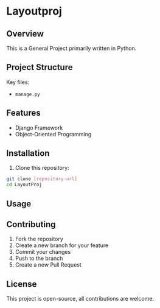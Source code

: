 # Layoutproj

## Overview
This is a General Project primarily written in Python.

## Project Structure
Key files:
- `manage.py`

## Features
- Django Framework
- Object-Oriented Programming

## Installation

1. Clone this repository:
 ```bash
 git clone [repository-url]
 cd LayoutProj
 ```

## Usage

## Contributing

1. Fork the repository
2. Create a new branch for your feature
3. Commit your changes
4. Push to the branch
5. Create a new Pull Request

## License

This project is open-source, all contributions are welcome.